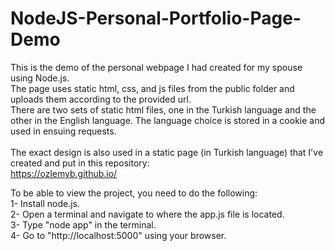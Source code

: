# NodeJS-Personal-Portfolio-Page-Demo

This is the demo of the personal webpage I had created for my spouse using Node.js. <br>
The page uses static html, css, and js files from the public folder and uploads them according to the provided url. <br>
There are two sets of static html files, one in the Turkish language and the other in the English language. The language choice is stored in a cookie and used in ensuing requests. <br>
<br>
The exact design is also used in a static page (in Turkish language) that I've created and put in this repository: <br>
https://ozlemyb.github.io/ <br>

To be able to view the project, you need to do the following: <br>
1- Install node.js. <br>
2- Open a terminal and navigate to where the app.js file is located. <br>
3- Type "node app" in the terminal. <br>
4- Go to "http://localhost:5000" using your browser. <br>
